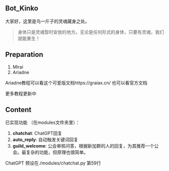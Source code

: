 ## Bot_Kinko

大家好，这里是鸟一斤子的灵魂藏身之处。

> 身体只是灵魂暂时安放的地方。无论是任何形式的身体，只要有灵魂，我们就能重生！


## Preparation

1. Mirai
2. Ariadne

Ariadne教程可以看这个可爱版文档https://graiax.cn/  也可以看官方文档

更多教程更新中
   

## Content

已实现功能 （在modules文件夹里）：

1. **chatchat**: ChatGPT回复
2. **auto_reply**: 自动触发关键词回复
3. **guild_welcome**: 公会审核问答，根据新加群的人的回复，为其推荐一个公会。最复杂的功能，但原理也很简单。



ChatGPT 预设在./modules/chatchat.py 第59行


